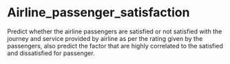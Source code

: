 # Airline_passenger_satisfaction
Predict whether the airline passengers are satisfied or not satisfied with the journey and service provided by airline as per the rating given by the passengers, also predict the factor that are highly correlated to the satisfied and dissatisfied for passenger.
